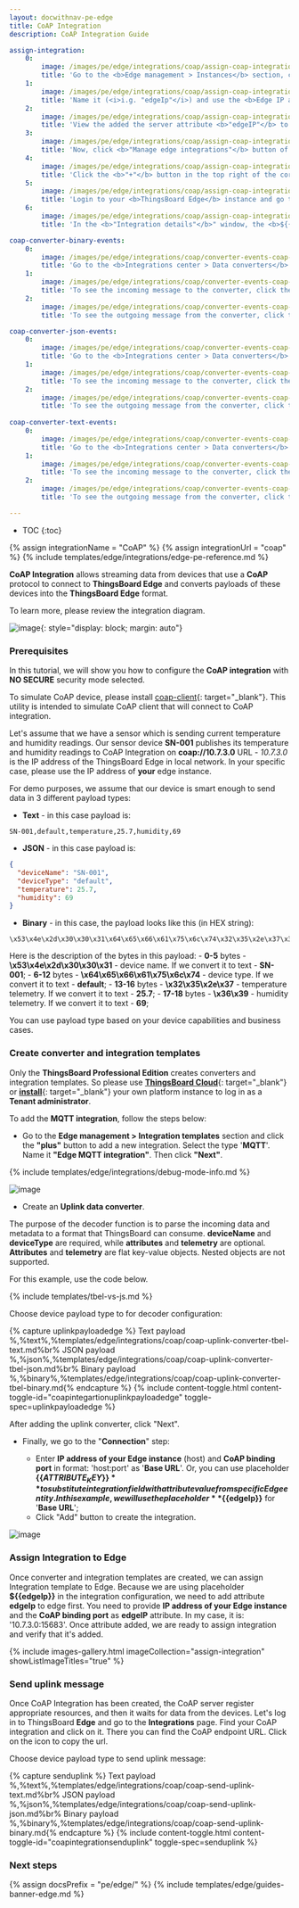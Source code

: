 ```yaml
---
layout: docwithnav-pe-edge
title: CoAP Integration
description: CoAP Integration Guide

assign-integration:
    0:
        image: /images/pe/edge/integrations/coap/assign-coap-integration-1-edge.png
        title: 'Go to the <b>Edge management > Instances</b> section, click your edge instance to open the <b>Edge details</b> window, and navigate to the <b>"Attributes"</b> tab. Click the <b>"plus"</b> icon to add new <b>server attribute</b> to Edge.'
    1:
        image: /images/pe/edge/integrations/coap/assign-coap-integration-2-edge.png
        title: 'Name it (<i>i.g. "edgeIp"</i>) and use the <b>Edge IP address</b> and <b>CoAP bind port</b> in the following format: &#39;host:port&#39;. Then, click the <b>"Add"</b> button.'
    2:
        image: /images/pe/edge/integrations/coap/assign-coap-integration-3-edge.png
        title: 'View the added the server attribute <b>"edgeIP"</b> to the edge.'
    3:
        image: /images/pe/edge/integrations/coap/assign-coap-integration-4-edge.png
        title: 'Now, click <b>"Manage edge integrations"</b> button of the Edge entity.'
    4:
        image: /images/pe/edge/integrations/coap/assign-coap-integration-5-edge.png
        title: 'Click the <b>"+"</b> button in the top right of the corner. Specify your integration and click the <b>"Assign"</b> button to assign it to the Edge.'
    5:
        image: /images/pe/edge/integrations/coap/assign-coap-integration-6-edge.png
        title: 'Login to your <b>ThingsBoard Edge</b> instance and go to the <b>Integrations center > Integrations</b> section. You should see your integration. To open the <b>"Integration details"</b> window, click on it.'
    6:
        image: /images/pe/edge/integrations/coap/assign-coap-integration-7-edge.png
        title: 'In the <b>"Integration details"</b>" window, the <b>${{edgeIP}}</b> placeholder will be replaced with the value of the attribute.'

coap-converter-binary-events:
    0:
        image: /images/pe/edge/integrations/coap/converter-events-coap-1-edge.png
        title: 'Go to the <b>Integrations center > Data converters</b> section, click the uplink converter to open <b>"Data converter details"</b> window, and go to the <b>"Events"</b> tab. There you will find an uplink message.'
    1:
        image: /images/pe/edge/integrations/coap/converter-events-coap-binary-payload-2-edge.png
        title: 'To see the incoming message to the converter, click the three dots in the <b>&#39;In&#39;</b> column.'
    2:
        image: /images/pe/edge/integrations/coap/converter-events-coap-3-edge.png
        title: 'To see the outgoing message from the converter, click the three dots in the <b>&#39;Out&#39;</b> column.'

coap-converter-json-events:
    0:
        image: /images/pe/edge/integrations/coap/converter-events-coap-1-edge.png
        title: 'Go to the <b>Integrations center > Data converters</b> section, click on the uplink converter to open the <b>"Data converter details"</b> window, and go to the <b>"Events"</b> tab. There you will find an uplink message.'
    1:
        image: /images/pe/edge/integrations/coap/converter-events-coap-json-payload-2-edge.png
        title: 'To see the incoming message to the converter, click the three dots in the <b>&#39;In&#39;</b> column.'
    2:
        image: /images/pe/edge/integrations/coap/converter-events-coap-3-edge.png
        title: 'To see the outgoing message from the converter, click the three dots in the <b>&#39;Out&#39;</b> column.'
    
coap-converter-text-events:
    0:
        image: /images/pe/edge/integrations/coap/converter-events-coap-1-edge.png
        title: 'Go to the <b>Integrations center > Data converters</b> section, click on the uplink converter to open the <b>"Data converter details"</b> window, and go to the <b>"Events"</b> tab. There you will find an uplink message.'
    1:
        image: /images/pe/edge/integrations/coap/converter-events-coap-text-payload-2-edge.png
        title: 'To see the incoming message to the converter, click the three dots in the <b>&#39;In&#39;</b> column.'
    2:
        image: /images/pe/edge/integrations/coap/converter-events-coap-3-edge.png
        title: 'To see the outgoing message from the converter, click the three dots in the <b>&#39;Out&#39;</b> column.'

---
```


* TOC
{:toc}

{% assign integrationName = "CoAP" %}
{% assign integrationUrl = "coap" %}
{% include templates/edge/integrations/edge-pe-reference.md %}

**CoAP Integration** allows streaming data from devices that use a **CoAP** protocol to connect to **ThingsBoard Edge** and converts payloads of these devices into the **ThingsBoard Edge** format.

To learn more, please review the integration diagram.

![image](/images/user-guide/integrations/coap-integration.svg){: style="display: block; margin: auto"}

### Prerequisites

In this tutorial, we will show you how to configure the **CoAP integration** with **NO SECURE** security mode selected. 

To simulate CoAP device, please install [coap-client](http://manpages.ubuntu.com/manpages/focal/man5/coap-client.5.html){: target="_blank"}. This utility is intended to simulate CoAP client that will connect to CoAP integration.

Let's assume that we have a sensor which is sending current temperature and humidity readings.
Our sensor device **SN-001** publishes its temperature and humidity readings to CoAP Integration on **coap://10.7.3.0** URL - *10.7.3.0* is the IP address of the ThingsBoard Edge in local network. In your specific case, please use the IP address of **your** edge instance.

For demo purposes, we assume that our device is smart enough to send data in 3 different payload types:
- **Text** - in this case payload is:
```text
SN-001,default,temperature,25.7,humidity,69
```

- **JSON** - in this case payload is:
```json
{
  "deviceName": "SN-001",
  "deviceType": "default",
  "temperature": 25.7,
  "humidity": 69
}
```

- **Binary** - in this case, the payload looks like this (in HEX string):
```text
\x53\x4e\x2d\x30\x30\x31\x64\x65\x66\x61\x75\x6c\x74\x32\x35\x2e\x37\x36\x39
``` 
  Here is the description of the bytes in this payload:
    - **0-5** bytes - **\x53\x4e\x2d\x30\x30\x31** - device name. If we convert it to text - **SN-001**;
    - **6-12** bytes - **\x64\x65\x66\x61\x75\x6c\x74** - device type. If we convert it to text - **default**;
    - **13-16** bytes - **\x32\x35\x2e\x37** - temperature telemetry. If we convert it to text - **25.7**;
    - **17-18** bytes - **\x36\x39** - humidity telemetry. If we convert it to text - **69**;

You can use payload type based on your device capabilities and business cases.

### Create converter and integration templates

Only the **ThingsBoard Professional Edition** creates converters and integration templates.
So please use [**ThingsBoard Cloud**](https://thingsboard.cloud/signup){: target="_blank"} or [**install**](/docs/user-guide/install/pe/installation-options/){: target="_blank"} your own platform instance to log in as a **Tenant administrator**.

To add the **MQTT integration**, follow the steps below:

- Go to the **Edge management > Integration templates** section and click the **"plus"** button to add a new integration. Select the type '**MQTT**'. Name it **"Edge MQTT integration"**. Then click **"Next"**.

{% include templates/edge/integrations/debug-mode-info.md %}

![image](/images/pe/edge/integrations/coap/add-coap-integration-template-1-edge.png)

- Create an **Uplink data converter**.

The purpose of the decoder function is to parse the incoming data and metadata to a format that ThingsBoard can consume.
**deviceName** and **deviceType** are required, while **attributes** and **telemetry** are optional.
**Attributes** and **telemetry** are flat key-value objects. Nested objects are not supported.

For this example, use the code below.

{% include templates/tbel-vs-js.md %}

Choose device payload type to for decoder configuration:

{% capture uplinkpayloadedge %}
Text payload<br>%,%text%,%templates/edge/integrations/coap/coap-uplink-converter-tbel-text.md%br%
JSON payload<br>%,%json%,%templates/edge/integrations/coap/coap-uplink-converter-tbel-json.md%br%
Binary payload<br>%,%binary%,%templates/edge/integrations/coap/coap-uplink-converter-tbel-binary.md{% endcapture %}
{% include content-toggle.html content-toggle-id="coapintegartionuplinkpayloadedge" toggle-spec=uplinkpayloadedge %}

After adding the uplink converter, click "Next".

- Finally, we go to the "**Connection**" step:

  - Enter **IP address of your Edge instance** (host) and **CoAP binding port** in format: 'host:port' as '**Base URL**'. Or, you can use placeholder **$\{\{ATTRIBUTE_KEY\}\}** to substitute integration field with attribute value from specific Edge entity.
  In this example, we will use the placeholder **$\{\{edgeIp\}\}** for '**Base URL**';
  - Click "Add" button to create the integration.

![image](/images/pe/edge/integrations/coap/add-coap-integration-template-3-edge.png)

### Assign Integration to Edge

Once converter and integration templates are created, we can assign Integration template to Edge.
Because we are using placeholder **$\{\{edgeIp\}\}** in the integration configuration, we need to add attribute **edgeIp** to edge first.
You need to provide **IP address of your Edge instance** and the **CoAP binding port** as **edgeIP** attribute. In my case, it is: '10.7.3.0:15683'.
Once attribute added, we are ready to assign integration and verify that it's added.

{% include images-gallery.html imageCollection="assign-integration" showListImageTitles="true" %}

### Send uplink message

Once CoAP Integration has been created, the CoAP server register appropriate resources, and then it waits for data from the devices.
Let's log in to ThingsBoard **Edge** and go to the **Integrations** page. Find your CoAP integration and click on it. There you can find the CoAP endpoint URL. Click on the icon to copy the url.

Choose device payload type to send uplink message:

{% capture senduplink %}
Text payload<br>%,%text%,%templates/edge/integrations/coap/coap-send-uplink-text.md%br%
JSON payload<br>%,%json%,%templates/edge/integrations/coap/coap-send-uplink-json.md%br%
Binary payload<br>%,%binary%,%templates/edge/integrations/coap/coap-send-uplink-binary.md{% endcapture %}
{% include content-toggle.html content-toggle-id="coapintegrationsenduplink" toggle-spec=senduplink %}

### Next steps

{% assign docsPrefix = "pe/edge/" %}
{% include templates/edge/guides-banner-edge.md %}
